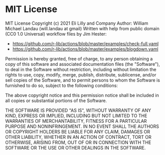 # MIT License

MIT License
Copyright (c) 2021 Eli Lilly and Company
Author: William Michael Landau (will.landau at gmail)
Written with help from public domain (CC0 1.0 Universal) workflow files by Jim Hester:
* https://github.com/r-lib/actions/blob/master/examples/check-full.yaml
* https://github.com/r-lib/actions/blob/master/examples/blogdown.yaml

Permission is hereby granted, free of charge, to any person obtaining a copy
of this software and associated documentation files (the "Software"), to deal
in the Software without restriction, including without limitation the rights
to use, copy, modify, merge, publish, distribute, sublicense, and/or sell
copies of the Software, and to permit persons to whom the Software is
furnished to do so, subject to the following conditions:

The above copyright notice and this permission notice shall be included in all
copies or substantial portions of the Software.

THE SOFTWARE IS PROVIDED "AS IS", WITHOUT WARRANTY OF ANY KIND, EXPRESS OR
IMPLIED, INCLUDING BUT NOT LIMITED TO THE WARRANTIES OF MERCHANTABILITY,
FITNESS FOR A PARTICULAR PURPOSE AND NONINFRINGEMENT. IN NO EVENT SHALL THE
AUTHORS OR COPYRIGHT HOLDERS BE LIABLE FOR ANY CLAIM, DAMAGES OR OTHER
LIABILITY, WHETHER IN AN ACTION OF CONTRACT, TORT OR OTHERWISE, ARISING FROM,
OUT OF OR IN CONNECTION WITH THE SOFTWARE OR THE USE OR OTHER DEALINGS IN THE
SOFTWARE.
